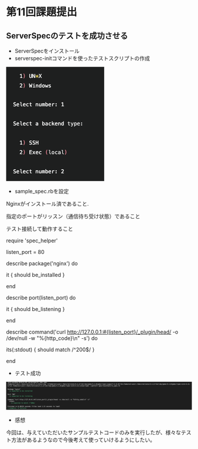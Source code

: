 # 第11回課題提出
## ServerSpecのテストを成功させる
- ServerSpecをインストール
- serverspec-initコマンドを使ったテストスクリプトの作成

![init](./images/serverspec-init.png)

- sample_spec.rbを設定

Nginxがインストール済であること. 


指定のポートがリッスン（通信待ち受け状態）であること


テスト接続して動作すること

require 'spec_helper'

listen_port = 80

describe package('nginx') do

it { should be_installed }
 
end

describe port(listen_port) do

it { should be_listening }

end

describe command('curl http://127.0.0.1:#{listen_port}/_plugin/head/ -o /dev/null -w "%{http_code}\n" -s') do

its(:stdout) { should match /^200$/ }


end

- テスト成功

![test](./images/serverspec.png)

- 感想

今回は、与えていただいたサンプルテストコードのみを実行したが、様々なテスト方法があるようなので今後考えて使っていけるようにしたい。
